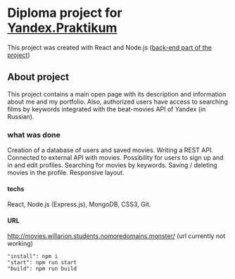 # Diploma project for [Yandex.Praktikum](https://praktikum.yandex.ru/)

This project was created with React and Node.js
([back-end part of the project](https://github.com/willarion/movies-explorer-api))

## About project

This project contains a main open page with its description and information about me and my portfolio. Also, authorized users have access to searching films by keywords integrated with the beat-movies API of Yandex (in Russian).

### what was done
Creation of a database of users and saved movies. Writing a REST API. Connected to external API with
movies. Possibility for users to sign up and in and edit profiles. Searching for movies by keywords. Saving
/ deleting movies in the profile. Responsive layout.

#### techs 
React, Node.js (Express.js), MongoDB, CSS3, Git.

#### URL
http://movies.willarion.students.nomoredomains.monster/  (url currently not working)

    "install": npm i
    "start": npm run start
    "build": npm run build
